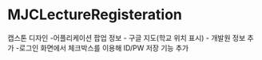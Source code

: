 # MJCLectureRegisteration
캡스톤 디자인
-어플리케이션 팝업 정보 - 구글 지도(학교 위치 표시)
                      - 개발원 정보 추가
-로그인 화면에서 체크박스를 이용해 ID/PW 저장 기능 추가
